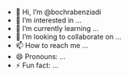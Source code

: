 - 👋 Hi, I’m @bochrabenziadi
- 👀 I’m interested in ...
- 🌱 I’m currently learning ...
- 💞️ I’m looking to collaborate on ...
- 📫 How to reach me ...
- 😄 Pronouns: ...
- ⚡ Fun fact: ...

<!---
bochrabenziadi/bochrabenziadi is a ✨ special ✨ repository because its `README.md` (this file) appears on your GitHub profile.
You can click the Preview link to take a look at your changes.
--->
